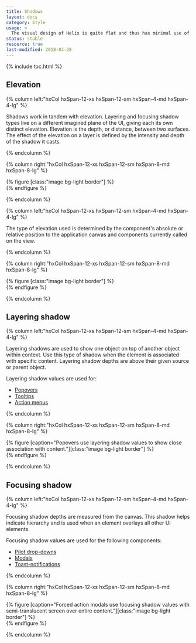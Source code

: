```yaml
---
title: Shadows
layout: docs
category: Style
usage: >
  The visual design of Helix is quite flat and thus has minimal use of shadow. Shadows are only used to imply elevation so users understand when an object is layered on top of others. Helix shadow system is comprised of layering and focusing shadows. Additional shadow levels will be assessed as needed.
status: stable
resource: true
last-modified: 2018-03-28
---
```


{% include toc.html %}



<section class="static-section" markdown="1">

## Elevation
<div class="hxRow" markdown="1">

{% column left:"hxCol hxSpan-12-xs hxSpan-12-sm hxSpan-4-md hxSpan-4-lg" %}

Shadows work in tandem with elevation. Layering and focusing shadow types live on a different imagined plane of the UI, giving each its own distinct elevation. Elevation is the depth, or distance, between two surfaces. The effect of the elevation on a layer is defined by the intensity and depth of the shadow it casts.

{% endcolumn %}

{% column right:"hxCol hxSpan-12-xs hxSpan-12-sm hxSpan-8-md hxSpan-8-lg" %}

{% figure [class:"image bg-light border"] %}
<embed src="{{site.url}}/assets/images/style/shadows/shadows-elevation.png" width="638px"/>
{% endfigure %}

{% endcolumn %}


{% column left:"hxCol hxSpan-12-xs hxSpan-12-sm hxSpan-4-md hxSpan-4-lg" %}

The type of elevation used is determined by the component's absolute or relative position to the application canvas and components currently called on the view.
 
{% endcolumn %}

{% column right:"hxCol hxSpan-12-xs hxSpan-12-sm hxSpan-8-md hxSpan-8-lg" %}

{% figure [class:"image bg-light border"] %}
<embed src="{{site.url}}/assets/images/style/shadows/elevation-graphic.png" width="966px"/>
{% endfigure %}

{% endcolumn %}



</div>
</section>

<section class="static-section" markdown="1">

## Layering shadow

<div class="hxRow" markdown="1">

{% column left:"hxCol hxSpan-12-xs hxSpan-12-sm hxSpan-4-md hxSpan-4-lg" %}

Layering shadows are used to show one object on top of another object within context. Use this type of shadow when the element is associated with specific content.
Layering shadow depths are above their given source or parent object.

Layering shadow values are used for:

- [Popovers]({{site.baseurl}}/components/popovers.html)
- [Tooltips]({{site.baseurl}}/components/tooltip.html)
- [Action menus]({{site.baseurl}}/components/actions-menu.html)



{% endcolumn %}


{% column right:"hxCol hxSpan-12-xs hxSpan-12-sm hxSpan-8-md hxSpan-8-lg" %}

{% figure [caption="Popovers use layering shadow values to show close association with content."][class:"image bg-light border"] %}
<embed src="{{site.url}}/assets/images/style/shadows/shadows-layers.png" width="624px"/>
{% endfigure %}

{% endcolumn %}


</div>
</section>

<section class="static-section" markdown="1">

## Focusing shadow

<div class="hxRow" markdown="1">

{% column left:"hxCol hxSpan-12-xs hxSpan-12-sm hxSpan-4-md hxSpan-4-lg" %}

Focusing shadow depths are measured from the canvas. This shadow helps indicate hierarchy and is used when an element overlays all other UI elements.

Focusing shadow values are used for the following components:
 
- [Pilot drop-downs]({{site.baseurl}}/components/eyebrow.html)
- [Modals]({{site.baseurl}}/components/modal.html)
- [Toast-notifications]({{site.baseurl}}/components/toast.html)

{% endcolumn %}


{% column right:"hxCol hxSpan-12-xs hxSpan-12-sm hxSpan-8-md hxSpan-8-lg" %}

{% figure [caption="Forced action modals use focusing shadow values with semi-translucent screen over entire content."][class:"image bg-light border"] %}
<embed src="{{site.url}}/assets/images/style/shadows/shadows-focus.png" width="638px"/>
{% endfigure %}

{% endcolumn %}


</div>
</section>
